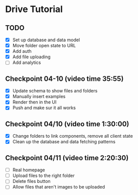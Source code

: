 # Drive Tutorial

## TODO

- [x] Set up database and data model
- [x] Move folder open state to URL
- [x] Add auth
- [x] Add file uploading
- [ ] Add analytics

## Checkpoint 04-10 (video time 35:55)

- [x] Update schema to show files and folders
- [x] Manually insert examples
- [x] Render then in the UI
- [x] Push and make sur it all works

## Checkpoint 04/10 (video time 1:30:00)

- [x] Change folders to link components, remove all client state
- [x] Clean up the database and data fetching patterns

## Checkpoint 04/11 (video time 2:20:30)

- [ ] Real homepage
- [ ] Upload files to the right folder
- [ ] Delete files button
- [ ] Allow files that aren't images to be uploaded
